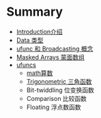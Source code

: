 # Summary

* [Introduction介绍](README.md)
* [Data 类型](chapter1.md)
* [ufunc 和 Broadcasting 概念](ufunc-broadcasting.md)
* [Masked Arrays 蒙面数组](masked-arrays.md)
* [ufuncs](ufuncs.md)
  * [math算数](ufuncs/math.md)
  * [Trigonometric 三角函数](ufuncs/trigonometric.md)
  * Bit-twiddling 位变换函数
  * Comparison 比较函数
  * Floating 浮点数函数

